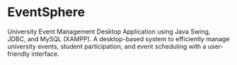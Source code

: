 # EventSphere
University Event Management Desktop Application using Java Swing, JDBC, and MySQL (XAMPP). A desktop-based system to efficiently manage university events, student participation, and event scheduling with a user-friendly interface.

